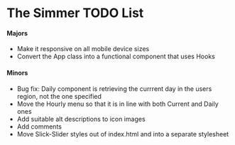 # The Simmer TODO List

#### Majors

-   Make it responsive on all mobile device sizes
-   Convert the App class into a functional component that uses Hooks

#### Minors

-   Bug fix: Daily component is retrieving the currrent day in the users region, not the one specified
-   Move the Hourly menu so that it is in line with both Current and Daily ones
-   Add suitable alt descriptions to icon images
-   Add comments
-   Move Slick-Slider styles out of index.html and into a separate stylesheet
